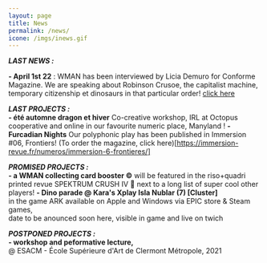 ```yaml
---
layout: page
title: News
permalink: /news/
icone: /imgs/inews.gif
---
```

***LAST NEWS :***

**- April 1st 22** : WMAN has been interviewed by Licia Demuro for Conforme Magazine. We are speaking about Robinson Crusoe, the capitalist machine, temporary citizenship et dinosaurs in that particular order! [click here](https://www.conformemagazine.com/post/wman-guild-le-collectif-d-artistes-qui-s-empare-du-jeu-vid%C3%A9o)
  
***LAST PROJECTS :***  
**- été automne dragon et hiver**
Co-creative workshop, IRL at Octopus cooperative and online in our favourite numeric place, Manyland !
**- Furcadian Nights**
Our polyphonic play has been published in Immersion #06, Frontiers! (To order the magazine, click here)[https://immersion-revue.fr/numeros/immersion-6-frontieres/]

  
***PROMISED PROJECTS :***  
**- a WMAN collecting card booster ©** will be featured in the riso+quadri printed revue SPEKTRUM CRUSH IV :dragon: next to a long list of super cool other players! 
**- Dino parade @ Kara's Xplay Isla Nublar (7) [Cluster]**  
in the game ARK available on Apple and Windows via EPIC store & Steam games,  
date to be anounced soon here, visible in game and live on twich 

  
***POSTPONED PROJECTS :***  
**- workshop and peformative lecture,**  
@ ESACM - École Supérieure d'Art de Clermont Métropole, 2021
